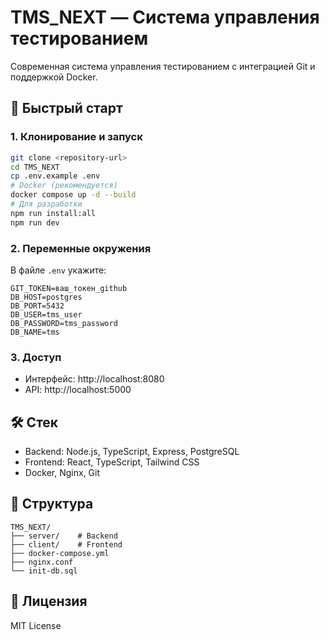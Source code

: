 # TMS_NEXT — Система управления тестированием

Современная система управления тестированием с интеграцией Git и поддержкой Docker.

## 🚀 Быстрый старт

### 1. Клонирование и запуск
```bash
git clone <repository-url>
cd TMS_NEXT
cp .env.example .env
# Docker (рекомендуется)
docker compose up -d --build
# Для разработки
npm run install:all
npm run dev
```

### 2. Переменные окружения
В файле `.env` укажите:
```
GIT_TOKEN=ваш_токен_github
DB_HOST=postgres
DB_PORT=5432
DB_USER=tms_user
DB_PASSWORD=tms_password
DB_NAME=tms
```

### 3. Доступ
- Интерфейс: http://localhost:8080
- API: http://localhost:5000

## 🛠 Стек
- Backend: Node.js, TypeScript, Express, PostgreSQL
- Frontend: React, TypeScript, Tailwind CSS
- Docker, Nginx, Git

## 📁 Структура
```
TMS_NEXT/
├── server/    # Backend
├── client/    # Frontend
├── docker-compose.yml
├── nginx.conf
└── init-db.sql
```

## 📝 Лицензия
MIT License 